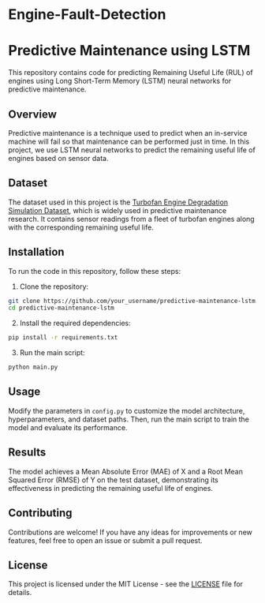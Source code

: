# Engine-Fault-Detection

# Predictive Maintenance using LSTM

This repository contains code for predicting Remaining Useful Life (RUL) of engines using Long Short-Term Memory (LSTM) neural networks for predictive maintenance.

## Overview

Predictive maintenance is a technique used to predict when an in-service machine will fail so that maintenance can be performed just in time. In this project, we use LSTM neural networks to predict the remaining useful life of engines based on sensor data.

## Dataset

The dataset used in this project is the [Turbofan Engine Degradation Simulation Dataset](https://www.nasa.gov/centers/ames/pro...), which is widely used in predictive maintenance research. It contains sensor readings from a fleet of turbofan engines along with the corresponding remaining useful life.

## Installation

To run the code in this repository, follow these steps:

1. Clone the repository:

```bash
git clone https://github.com/your_username/predictive-maintenance-lstm.git
cd predictive-maintenance-lstm
```

2. Install the required dependencies:

```bash
pip install -r requirements.txt
```

3. Run the main script:

```bash
python main.py
```

## Usage

Modify the parameters in `config.py` to customize the model architecture, hyperparameters, and dataset paths. Then, run the main script to train the model and evaluate its performance.

## Results

The model achieves a Mean Absolute Error (MAE) of X and a Root Mean Squared Error (RMSE) of Y on the test dataset, demonstrating its effectiveness in predicting the remaining useful life of engines.

## Contributing

Contributions are welcome! If you have any ideas for improvements or new features, feel free to open an issue or submit a pull request.

## License

This project is licensed under the MIT License - see the [LICENSE](LICENSE) file for details.

```
